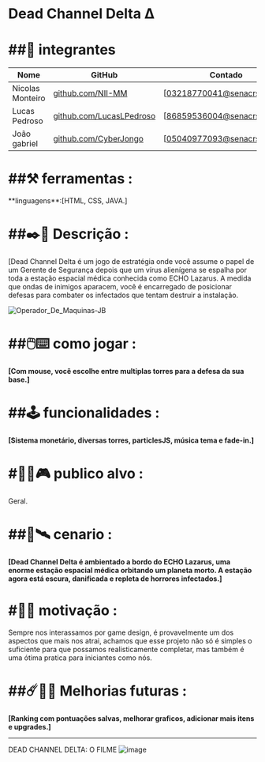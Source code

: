 <H1>Dead Channel Delta Δ</h1>

<H1>##👥 integrantes</H1> 

|Nome            |GitHub                                                      |Contado                     |
|----------------|------------------------------------------------------------|----------------------------|
|Nicolas Monteiro|[github.com/NII-MM](https://githun.com/NII-MM)              |[03218770041@senacrs.edu.br]|
|Lucas Pedroso   |[github.com/LucasLPedroso](https://github.com/LucasLPedroso)|[86859536004@senacrs.edu.br]|
|João gabriel    |[github.com/CyberJongo](https://github.com/CyberJongo)      |[05040977093@senacrs.edu.br]|



<H1>##⚒️ ferramentas : </h1>
**linguagens**:[HTML, CSS, JAVA.]

<H1>##✒️📜 Descrição :</h1>

[Dead Channel Delta é um jogo de estratégia onde você assume o papel de um Gerente de Segurança depois que um vírus alienígena se espalha por toda a estação espacial médica conhecida como ECHO Lazarus. A medida que ondas de inimigos aparacem, você é encarregado de posicionar defesas para combater os infectados que tentam destruir a instalação.

![Operador_De_Maquinas-JB](https://github.com/user-attachments/assets/bb3900c0-1644-4151-bf42-63cb3d8fece2)



<H1>##🖱️⌨️ como jogar :</h1>

**[Com mouse, você escolhe entre multiplas torres para a defesa da sua base.]**

<H1>##🕹️ funcionalidades :</h1>

**[Sistema monetário, diversas torres, particlesJS, música tema e fade-in.]**

<H1>#🧍‍♂️🎮 publico alvo :</h1>

Geral.

<H1>##🌌🛰️ cenario : </h1>

**[Dead Channel Delta é ambientado a bordo do ECHO Lazarus, uma enorme estação espacial médica orbitando um planeta morto. A estação agora está escura, danificada e repleta de horrores infectados.]**

<H1>#👾✊ motivação :</h1>

Sempre nos interassamos por game design, é provavelmente um dos aspectos que mais nos atrai, achamos que esse projeto não só é simples o suficiente para que possamos realisticamente completar, mas também é uma ótima pratica para iniciantes como nós.

<H1>##☄️🤖🚀 Melhorias futuras : </h1>

**[Ranking com pontuações salvas, melhorar graficos, adicionar mais itens e upgrades.]**


--------------------------------------------------------------------------------------------------------
DEAD CHANNEL DELTA: O FILME
![image](https://github.com/user-attachments/assets/17b33919-0b48-472d-9b65-54c82c83dfe9)
